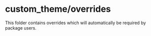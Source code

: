 # custom_theme/overrides

This folder contains overrides which will automatically be required by package users.
